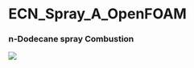 # ECN_Spray_A_OpenFOAM
### n-Dodecane spray Combustion

<img src="https://sun9-28.userapi.com/impg/UI0vp_7OP8_cd9NWFUlPucWt1W6R3obiZbyFYw/5F6dLTBjlQY.jpg?size=2560x1045&quality=95&sign=19dcd82fb1a7b5bd5cdc24e5e4892828&type=album"/>

